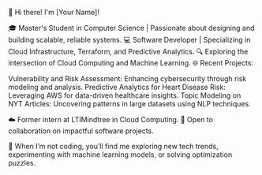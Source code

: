 👋 Hi there! I'm [Your Name]!

🎓 Master's Student in Computer Science | Passionate about designing and building scalable, reliable systems.
💻 Software Developer | Specializing in Cloud Infrastructure, Terraform, and Predictive Analytics.
🔍 Exploring the intersection of Cloud Computing and Machine Learning.
🌐 Recent Projects:

Vulnerability and Risk Assessment: Enhancing cybersecurity through risk modeling and analysis.
Predictive Analytics for Heart Disease Risk: Leveraging AWS for data-driven healthcare insights.
Topic Modeling on NYT Articles: Uncovering patterns in large datasets using NLP techniques.

☁️ Former intern at LTIMindtree in Cloud Computing.
🚀 Open to collaboration on impactful software projects.

🌱 When I’m not coding, you’ll find me exploring new tech trends, experimenting with machine learning models, or solving optimization puzzles.
